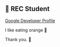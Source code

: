 ## 🐉 REC Student 

[Google Developer Profile](https://g.dev/recraghul)

I like eating orange 🍊

Thank you. 🦖
